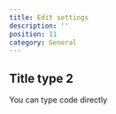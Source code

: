 ```yaml
---
title: Edit settings
description: ''
position: 11
category: General
---
```



## Title type 2

You can type code directly

<article-image src="settings1.png" alt="settings" 
size="100" :center="false">
</article-image>